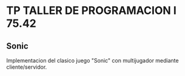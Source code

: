 # TP 	TALLER DE PROGRAMACION I 75.42

## Sonic

Implementacion del clasico juego "Sonic" con multijugador mediante cliente/servidor.
